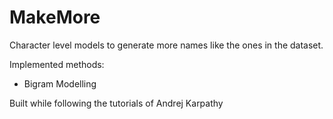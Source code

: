 # MakeMore

Character level models to generate more names like the ones in the dataset.

Implemented methods:
- Bigram Modelling

Built while following the tutorials of Andrej Karpathy